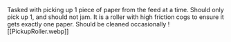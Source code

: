 Tasked with picking up 1 piece of paper from the feed at a time. Should only pick up 1, and should not jam.
It is a roller with high friction cogs to ensure it gets exactly one paper.
Should be cleaned occasionally
![[PickupRoller.webp]]